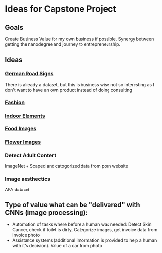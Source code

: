 # Ideas for Capstone Project

## Goals

Create Business Value for my own business if possible. Synergy between getting the nanodegree and journey to entrepreneurship.


## Ideas

### [German Road Signs](http://benchmark.ini.rub.de/?section=gtsrb&subsection=news)

There is already a dataset, but this is business wise not so interesting as I don't want to have an own product instead of doing consulting

### [Fashion](http://mmlab.ie.cuhk.edu.hk/projects/DeepFashion.html)


### [Indoor Elements](https://github.com/bircatmcri/MCIndoor20000)

### [Food Images](https://www.kaggle.com/kmader/food41)

### [Flower Images](https://www.kaggle.com/alxmamaev/flowers-recognition)

### Detect Adult Content

ImageNet + Scaped and catogorized data from porn website

### Image aesthectics

AFA dataset


## Type of value what can be "delivered" with CNNs (image processing):

   - Automation of tasks where before a human was needed: Detect Skin Cancer, check if toilet is dirty, Categorize images, get invoice data from invoice photo
   - Assistance systems (additional information is provided to help a human with it's decision). Value of a car from photo